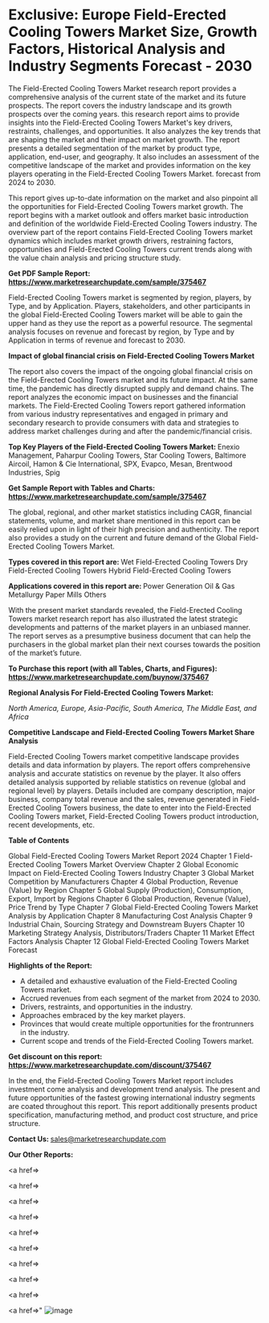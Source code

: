 # Exclusive: Europe Field-Erected Cooling Towers Market Size, Growth Factors, Historical Analysis and Industry Segments Forecast - 2030

The Field-Erected Cooling Towers Market research report provides a comprehensive analysis of the current state of the market and its future prospects. The report covers the industry landscape and its growth prospects over the coming years. this research report aims to provide insights into the Field-Erected Cooling Towers Market's key drivers, restraints, challenges, and opportunities. It also analyzes the key trends that are shaping the market and their impact on market growth. The report presents a detailed segmentation of the market by product type, application, end-user, and geography. It also includes an assessment of the competitive landscape of the market and provides information on the key players operating in the Field-Erected Cooling Towers Market. forecast from 2024 to 2030.

This report gives up-to-date information on the market and also pinpoint all the opportunities for Field-Erected Cooling Towers market growth. The report begins with a market outlook and offers market basic introduction and definition of the worldwide Field-Erected Cooling Towers industry. The overview part of the report contains Field-Erected Cooling Towers market dynamics which includes market growth drivers, restraining factors, opportunities and Field-Erected Cooling Towers current trends along with the value chain analysis and pricing structure study.

<strong><b>Get PDF Sample Report: <a href=https://www.marketresearchupdate.com/sample/375467>https://www.marketresearchupdate.com/sample/375467</a></b></strong>

Field-Erected Cooling Towers market is segmented by region, players, by Type, and by Application. Players, stakeholders, and other participants in the global Field-Erected Cooling Towers market will be able to gain the upper hand as they use the report as a powerful resource. The segmental analysis focuses on revenue and forecast by region, by Type and by Application in terms of revenue and forecast to 2030.

<strong><b>Impact of global financial crisis on Field-Erected Cooling Towers Market</b></strong>

The report also covers the impact of the ongoing global financial crisis on the Field-Erected Cooling Towers market and its future impact. At the same time, the pandemic has directly disrupted supply and demand chains. The report analyzes the economic impact on businesses and the financial markets. The Field-Erected Cooling Towers report gathered information from various industry representatives and engaged in primary and secondary research to provide consumers with data and strategies to address market challenges during and after the pandemic/financial crisis.

<strong><b>Top Key Players of the Field-Erected Cooling Towers Market:
</b></strong>Enexio Management, Paharpur Cooling Towers, Star Cooling Towers, Baltimore Aircoil, Hamon & Cie International, SPX, Evapco, Mesan, Brentwood Industries, Spig<strong><b>
</b></strong>

<strong><b>Get Sample Report with Tables and Charts: <a href=https://www.marketresearchupdate.com/sample/375467>https://www.marketresearchupdate.com/sample/375467</a></b></strong>

The global, regional, and other market statistics including CAGR, financial statements, volume, and market share mentioned in this report can be easily relied upon in light of their high precision and authenticity. The report also provides a study on the current and future demand of the Global Field-Erected Cooling Towers Market.

<strong><b>Types covered in this report are:
</b></strong>Wet Field-Erected Cooling Towers
Dry Field-Erected Cooling Towers
Hybrid Field-Erected Cooling Towers<strong><b>
</b></strong>

<strong><b>Applications covered in this report are:
</b></strong>Power Generation
Oil & Gas
Metallurgy
Paper Mills
Others<strong><b>
</b></strong>

With the present market standards revealed, the Field-Erected Cooling Towers market research report has also illustrated the latest strategic developments and patterns of the market players in an unbiased manner. The report serves as a presumptive business document that can help the purchasers in the global market plan their next courses towards the position of the market’s future.

<strong><b>To Purchase this report (with all Tables, Charts, and Figures): <a href=https://www.marketresearchupdate.com/buynow/375467>https://www.marketresearchupdate.com/buynow/375467</a></b></strong>

<strong><b>Regional Analysis For Field-Erected Cooling Towers Market:</b></strong>

<em><i>North America, Europe, Asia-Pacific, South America, The Middle East, and Africa</i></em>

<strong><b>Competitive Landscape and Field-Erected Cooling Towers Market Share Analysis</b></strong>

Field-Erected Cooling Towers market competitive landscape provides details and data information by players. The report offers comprehensive analysis and accurate statistics on revenue by the player. It also offers detailed analysis supported by reliable statistics on revenue (global and regional level) by players. Details included are company description, major business, company total revenue and the sales, revenue generated in Field-Erected Cooling Towers business, the date to enter into the Field-Erected Cooling Towers market, Field-Erected Cooling Towers product introduction, recent developments, etc.

<strong><b>Table of Contents</b></strong>

Global Field-Erected Cooling Towers Market Report 2024
Chapter 1 Field-Erected Cooling Towers Market Overview
Chapter 2 Global Economic Impact on Field-Erected Cooling Towers Industry
Chapter 3 Global Market Competition by Manufacturers
Chapter 4 Global Production, Revenue (Value) by Region
Chapter 5 Global Supply (Production), Consumption, Export, Import by Regions
Chapter 6 Global Production, Revenue (Value), Price Trend by Type
Chapter 7 Global Field-Erected Cooling Towers Market Analysis by Application
Chapter 8 Manufacturing Cost Analysis
Chapter 9 Industrial Chain, Sourcing Strategy and Downstream Buyers
Chapter 10 Marketing Strategy Analysis, Distributors/Traders
Chapter 11 Market Effect Factors Analysis
Chapter 12 Global Field-Erected Cooling Towers Market Forecast

<strong><b>Highlights of the Report:</b></strong>

- A detailed and exhaustive evaluation of the Field-Erected Cooling Towers market.
- Accrued revenues from each segment of the market from 2024 to 2030.
- Drivers, restraints, and opportunities in the industry.
- Approaches embraced by the key market players.
- Provinces that would create multiple opportunities for the frontrunners in the industry.
- Current scope and trends of the Field-Erected Cooling Towers market.

<strong><b>Get discount on this report: <a href=https://www.marketresearchupdate.com/discount/375467>https://www.marketresearchupdate.com/discount/375467</a></b></strong>

In the end, the Field-Erected Cooling Towers Market report includes investment come analysis and development trend analysis. The present and future opportunities of the fastest growing international industry segments are coated throughout this report. This report additionally presents product specification, manufacturing method, and product cost structure, and price structure.

<strong><b>Contact Us:
</b></strong>sales@marketresearchupdate.com

<strong>Our Other Reports:</strong>

<a href=></a>

<a href=></a>

<a href=></a>

<a href=></a>

<a href=></a>

<a href=></a>

<a href=></a>

<a href=></a>

<a href=></a>

<a href=></a>"
![image](https://github.com/Gayatrikarjule/Market-Analysis-360/assets/97346546/4a4d6dd7-e00c-468e-b4c1-107a358c2904)
